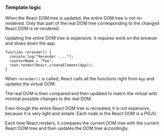 ### Template logic
When the React DOM tree is updated, the entire DOM tree is not re-rendered. Only
that part of the real DOM tree corresponding to the changed React DOM is
re-rendered.

Updating the entire DOM tree is expensive. It requires work on the browser and
slows down the app.

```
function rerender() {
  console.log("Rerender ....");
  counterName = "Two";
  root.render(React.createElement(App));
}
```

When `rerender()` is called, React calls all the functions right from `App` and
updates the virtual DOM.

The real DOM is then compared and then updated to match the virtual with minimal
possible changes to the real DOM.

Even though the entire React DOM tree is recreated, it is not expensive, because it is very light and simple. Each node in the React DOM is a POJO.

Each time React renders, it compares the current DOM tree with the current React DOM tree and then updates the DOM tree accordingly.

